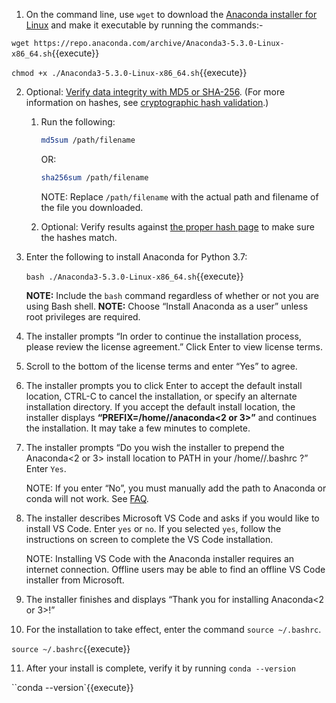 
1. On the command line, use `wget` to download the [Anaconda installer for Linux](https://www.anaconda.com/download/#linux) and make it executable by running the commands:-

`wget https://repo.anaconda.com/archive/Anaconda3-5.3.0-Linux-x86_64.sh`{{execute}}

`chmod +x ./Anaconda3-5.3.0-Linux-x86_64.sh`{{execute}}

2. Optional: [Verify data integrity with MD5 or SHA-256](http://docs.anaconda.com/anaconda/install/hashes/). (For more information on hashes, see [cryptographic hash validation](https://conda.io/docs/user-guide/install/download.html#cryptographic-hash-verification).)

   1. Run the following:

      ```bash
      md5sum /path/filename
      ```

      OR:

      ```bash
      sha256sum /path/filename
      ```

      NOTE: Replace `/path/filename` with the actual path and filename of the file you downloaded.

   2. Optional: Verify results against [the proper hash page](http://docs.anaconda.com/anaconda/install/hashes/) to make sure the hashes match.

3. Enter the following to install Anaconda for Python 3.7:

   `bash ./Anaconda3-5.3.0-Linux-x86_64.sh`{{execute}}

   **NOTE:** Include the `bash` command regardless of whether or not you are using Bash shell.
   **NOTE:** Choose “Install Anaconda as a user” unless root privileges are required.

4. The installer prompts “In order to continue the installation process, please review the license agreement.” Click Enter to view license terms.

5. Scroll to the bottom of the license terms and enter “Yes” to agree.

6. The installer prompts you to click Enter to accept the default install location, CTRL-C to cancel the installation, or specify an alternate installation directory. If you accept the default install location, the installer displays **“PREFIX=/home/<user>/anaconda<2 or 3>”** and continues the installation. It may take a few minutes to complete.

7. The installer prompts “Do you wish the installer to prepend the Anaconda<2 or 3> install location to PATH in your /home/<user>/.bashrc ?” Enter `Yes`.

   NOTE: If you enter “No”, you must manually add the path to Anaconda or conda will not work. See [FAQ](http://docs.anaconda.com/anaconda/user-guide/faq/#distribution-faq-linux-path).

8. The installer describes Microsoft VS Code and asks if you would like to install VS Code. Enter `yes` or `no`. If you selected `yes`, follow the instructions on screen to complete the VS Code installation.

   NOTE: Installing VS Code with the Anaconda installer requires an internet connection. Offline users may be able to find an offline VS Code installer from Microsoft.

9. The installer finishes and displays “Thank you for installing Anaconda<2 or 3>!”

10. For the installation to take effect, enter the command `source ~/.bashrc`.

`source ~/.bashrc`{{execute}}

11. After your install is complete, verify it by running `conda --version`

``conda --version`{{execute}}

